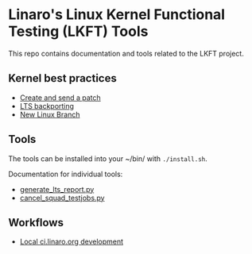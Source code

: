 # Linaro's Linux Kernel Functional Testing (LKFT) Tools

This repo contains documentation and tools related to the LKFT project.

## Kernel best practices

* [Create and send a patch](docs/create-and-send-a-patch.md)
* [LTS backporting](docs/lts-backporting.md)
* [New Linux Branch](docs/new-stable-branch.md)

## Tools

The tools can be installed into your ~/bin/ with `./install.sh`.

Documentation for individual tools:

* [generate_lts_report.py](docs/generate_lts_report.md)
* [cancel_squad_testjobs.py](docs/cancel_squad_testjobs.md)

## Workflows

* [Local ci.linaro.org development](docs/local-ci-linaro-org.md)

